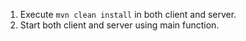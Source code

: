 1. Execute `mvn clean install` in both client and server.
2.  Start both client and server using main function.